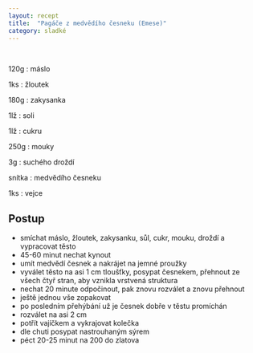 ```yaml
---
layout: recept
title:  "Pagáče z medvědího česneku (Emese)"
category: sladké
---
```


<br>

<div class="ingredience" markdown="1">

120g
: máslo

1ks
: žloutek

180g
: zakysanka

1lž
: soli

1lž
: cukru

250g
: mouky

3g
: suchého droždí

snítka
: medvědího česneku

1ks
: vejce

</div>

## Postup

<div class="postup" markdown="1">  

- smíchat máslo, žloutek, zakysanku, sůl, cukr, mouku, droždí a vypracovat těsto
- 45-60 minut nechat kynout
- umít medvědí česnek a nakrájet na jemné proužky
- vyválet těsto na asi 1 cm tloušťky, posypat česnekem, přehnout ze všech čtyř stran, aby vznikla vrstvená struktura
- nechat 20 minute odpočinout, pak znovu rozválet a znovu přehnout
- ještě jednou vše zopakovat
- po posledním přehýbání už je česnek dobře v těstu promíchán
- rozválet na asi 2 cm
- potřít vajíčkem a vykrajovat kolečka
- dle chuti posypat nastrouhaným sýrem
- péct 20-25 minut na 200 do zlatova
     
</div>
